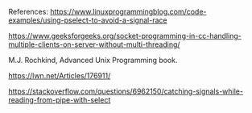 References:
https://www.linuxprogrammingblog.com/code-examples/using-pselect-to-avoid-a-signal-race

https://www.geeksforgeeks.org/socket-programming-in-cc-handling-multiple-clients-on-server-without-multi-threading/

M.J. Rochkind, Advanced Unix Programming book.

https://lwn.net/Articles/176911/

https://stackoverflow.com/questions/6962150/catching-signals-while-reading-from-pipe-with-select

